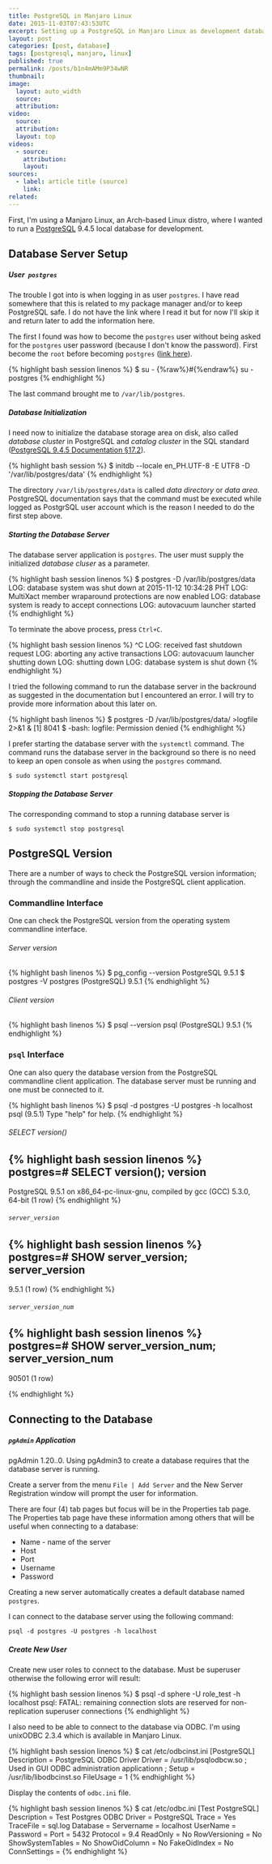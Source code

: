 ```yaml
---
title: PostgreSQL in Manjaro Linux
date: 2015-11-03T07:43:53UTC
excerpt: Setting up a PostgreSQL in Manjaro Linux as development database.
layout: post
categories: [post, database]
tags: [postgresql, manjaro, linux]
published: true
permalink: /posts/b1n4mAMm9P34wNR
thumbnail:
image:
  layout: auto_width
  source: 
  attribution: 
video:
  source: 
  attribution: 
  layout: top
videos:
  - source: 
    attribution: 
    layout: 
sources:
  - label: article title (source)
    link:
related:
---
```


First, I'm using a Manjaro Linux, an Arch-based Linux distro, where I wanted to run a [PostgreSQL](http://www.postgresql.org/) 9.4.5 local database for development.

## Database Server Setup

##### User &nbsp;`postgres`

The trouble I got into is when logging in as user `postgres`.
I have read somewhere that this is related to my package manager and/or to keep PostgreSQL safe.
I do not have the link where I read it but for now I'll skip it and return later to add the information here.

The first I found was how to become the `postgres` user without being asked for the `postgres` user password (because I don't know the password).
First become the `root` before becoming `postgres` ([link here](https://bbs.archlinux.org/viewtopic.php?id=162075)).

{% highlight bash session linenos %}
$ su -
{%raw%}#{%endraw%} su - postgres
{% endhighlight %}

The last command brought me to `/var/lib/postgres`.

##### Database Initialization

I need now to initialize the database storage area on disk, also called _database cluster_ in PostgreSQL and _catalog cluster_ in the SQL standard ([PostgreSQL 9.4.5 Documentation §17.2](http://www.postgresql.org/docs/9.4/interactive/creating-cluster.html)).

{% highlight bash session %}
$ initdb --locale en_PH.UTF-8 -E UTF8 -D '/var/lib/postgres/data'
{% endhighlight %}
    
The directory `/var/lib/postgres/data` is called _data directory_ or _data area_.
PostgreSQL documentation says that the command must be executed while logged as PostgrSQL user account which is the reason I needed to do the first step above.

##### Starting the Database Server

The database server application is `postgres`.
The user must supply the initialized _database cluser_ as a parameter.

{% highlight bash session linenos %}
$ postgres -D /var/lib/postgres/data
LOG:  database system was shut down at 2015-11-12 10:34:28 PHT
LOG:  MultiXact member wraparound protections are now enabled
LOG:  database system is ready to accept connections
LOG:  autovacuum launcher started
{% endhighlight %}

To terminate the above process, press `Ctrl+C`.

{% highlight bash session linenos %}
^C
LOG:  received fast shutdown request
LOG:  aborting any active transactions
LOG:  autovacuum launcher shutting down
LOG:  shutting down
LOG:  database system is shut down
{% endhighlight %}

I tried the following command to run the database server in the backround as suggested in the documentation but I encountered an error.
I will try to provide more information about this later on.

{% highlight bash linenos %}
$ postgres -D /var/lib/postgres/data/ >logfile 2>&1 &
[1] 8041
$ -bash: logfile: Permission denied
{% endhighlight %}

I prefer starting the database server with the `systemctl` command.
The command runs the database server in the background so there is no need to keep an open console as when using the `postgres` command.

~~~
$ sudo systemctl start postgresql
~~~

##### Stopping the Database Server

The corresponding command to stop a running database server is

~~~
$ sudo systemctl stop postgresql
~~~

## PostgreSQL Version

There are a number of ways to check the PostgreSQL version information; through the commandline and inside the PostgreSQL client application.

### Commandline Interface
One can check the PostgreSQL version from the operating system commandline interface.

###### Server version

{% highlight bash linenos %}
$ pg_config --version
PostgreSQL 9.5.1
$ postgres -V
postgres (PostgreSQL) 9.5.1
{% endhighlight %}

###### Client version

{% highlight bash linenos %}
$ psql --version
psql (PostgreSQL) 9.5.1
{% endhighlight %}

### `psql` Interface

One can also query the database version from the PostgreSQL commandline client application.
The database server must be running and one must be connected to it.

{% highlight bash linenos %}
$ psql -d postgres -U postgres -h localhost
psql (9.5.1)
Type "help" for help.
{% endhighlight %}

###### SELECT version()

{% highlight bash session linenos %}
postgres=# SELECT version();
                                   version                                    
------------------------------------------------------------------------------
 PostgreSQL 9.5.1 on x86_64-pc-linux-gnu, compiled by gcc (GCC) 5.3.0, 64-bit
(1 row)
{% endhighlight %}

###### `server_version`

{% highlight bash session linenos %}
postgres=# SHOW server_version;
 server_version 
----------------
 9.5.1
(1 row)
{% endhighlight %}

###### `server_version_num`

{% highlight bash session linenos %}
postgres=# SHOW server_version_num;
 server_version_num 
--------------------
 90501
(1 row)

{% endhighlight %}

## Connecting to the Database

##### `pgAdmin` Application

pgAdmin 1.20..0.
Using pgAdmin3 to create a database requires that the database server is running.

Create a server from the menu `File | Add Server` and the New Server Registration window will prompt the user for information.

There are four (4) tab pages but focus will be in the Properties tab page.
The Properties tab page have these information among others that will be useful when connecting to a database:

* Name - name of the server
* Host
* Port
* Username
* Password

Creating a new server automatically creates a default database named `postgres`.

I can connect to the database server using the following command:

~~~
psql -d postgres -U postgres -h localhost
~~~

##### Create New User

Create new user roles to connect to the database.
Must be superuser otherwise the following error will result:

{% highlight bash session linenos %}
$ psql -d sphere -U role_test -h localhost
psql: FATAL: remaining connection slots are reserved for non-replication superuser
      connections
{% endhighlight %}
    
I also need to be able to connect to the database via ODBC.
I'm using unixODBC 2.3.4 which is available in Manjaro Linux.

{% highlight bash session linenos %}
$ cat /etc/odbcinst.ini 
[PostgreSQL]
Description = PostgreSQL ODBC Driver
Driver = /usr/lib/psqlodbcw.so
; Used in GUI ODBC administration applicationn
; Setup = /usr/lib/libodbcinst.so
FileUsage = 1
{% endhighlight %}

Display the contents of `odbc.ini` file.

{% highlight bash session linenos %}
$ cat /etc/odbc.ini
[Test PostgreSQL]
Description         = Test Postgres ODBC
Driver              = PostgreSQL
Trace               = Yes
TraceFile           = sql.log
Database            = <dbname>
Servername          = localhost
UserName            = <username>
Password            = <password>
Port                = 5432
Protocol            = 9.4
ReadOnly            = No
RowVersioning       = No
ShowSystemTables    = No
ShowOidColumn       = No
FakeOidIndex        = No
ConnSettings        =
{% endhighlight %}
